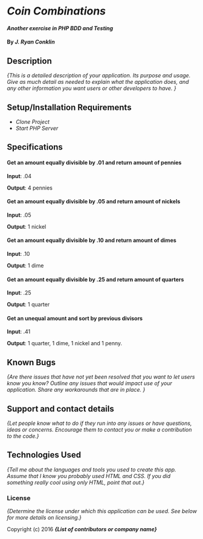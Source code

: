 # _Coin Combinations_

#### _Another exercise in PHP BDD and Testing_

#### By _**J. Ryan Conklin**_

## Description

_{This is a detailed description of your application. Its purpose and usage.  Give as much detail as needed to explain what the application does, and any other information you want users or other developers to have. }_

## Setup/Installation Requirements

* _Clone Project_
* _Start PHP Server_

## Specifications

#### Get an amount equally divisible by .01 and return amount of pennies ####
__Input__: .04

__Output__: 4 pennies

#### Get an amount equally divisible by .05 and return amount of nickels  ####
__Input__: .05

__Output__: 1 nickel


#### Get an amount equally divisible by .10 and return amount of dimes ####
__Input__: .10

__Output__: 1 dime


#### Get an amount equally divisible by .25 and return amount of quarters  ####
__Input__: .25

__Output__: 1 quarter


#### Get an unequal amount and sort by previous divisors ####
__Input__: .41

__Output__: 1 quarter, 1 dime, 1 nickel and 1 penny.





## Known Bugs

_{Are there issues that have not yet been resolved that you want to let users know you know?  Outline any issues that would impact use of your application.  Share any workarounds that are in place. }_

## Support and contact details

_{Let people know what to do if they run into any issues or have questions, ideas or concerns.  Encourage them to contact you or make a contribution to the code.}_

## Technologies Used

_{Tell me about the languages and tools you used to create this app. Assume that I know you probably used HTML and CSS. If you did something really cool using only HTML, point that out.}_

### License

*{Determine the license under which this application can be used.  See below for more details on licensing.}*

Copyright (c) 2016 **_{List of contributors or company name}_**
